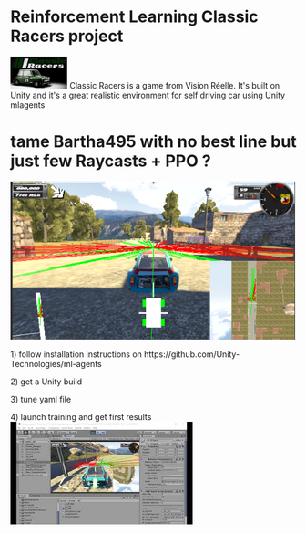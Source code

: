 # Reinforcement Learning Classic Racers project

<p>
  <img src="./png/Capture_000.PNG" width="100" title="Vision Reelle - Classic Racers">
  Classic Racers is a game from Vision Réelle.
  It's built on Unity and it's a great realistic environment for self driving car using Unity mlagents
 </p>

# tame Bartha495 with no best line but just few Raycasts + PPO ?
<p>
  <img src="./png/Capture_001.PNG" width="500" alt="Classic Racers">
</p>

<p>1)  follow installation instructions on https://github.com/Unity-Technologies/ml-agents
  </p>
  
<p>2) get a Unity build
  </p>
    
<p>3) tune yaml file
  </p>
  
<p>4) launch training and get first results
  <br>
  <a href="https://youtu.be/F8U5qR97BEo"><img src="./png/Capture_050.jpg" alt="1st full lap" /></a>
    </p>

